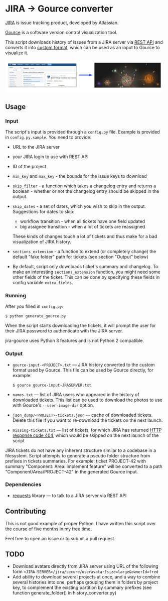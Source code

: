 JIRA → Gource converter
=======================

[JIRA](https://www.atlassian.com/software/jira) is issue tracking product,
developed by Atlassian.

[Gource](http://gource.io/) is a software version control visualization tool.

This script downloads history of issues from a JIRA server via [REST
API](https://docs.atlassian.com/jira/REST/server/)
and converts it into [custom
format](https://github.com/acaudwell/Gource/wiki/Custom-Log-Format),
which can be used as an input to Gource to visualize it.

![JIRA -> Gource screenshot](jira-gource.png)

Usage
-----

### Input

The script's input is provided through a `config.py` file.  Example is
provided in `config.py.sample`.  You need to provide:

* URL to the JIRA server
* your JIRA login to use with REST API
* ID of the project
* `min_key` and `max_key` - the bounds for the issue keys to download
* `skip_filter` - a function which takes a changelog entry and returns
  a boolean - whether or not the changelog entry should be skipped in the
  output.
* `skip_dates` - a set of dates, which you wish to skip in the output.
  Suggestions for dates to skip:

    * workflow transition - when all tickets have one field updated
    * big assignee transition - when a lot of tickets are reassigned

   These kinds of changes touch a lot of tickets and thus make for a bad
   visualization of JIRA history.
* `sections_extension` - a function to extend (or completely change) the
  default "fake folder" path for tickets (see section "Output" below)
* By default, script only downloads ticket's summary and changelog.  To make
  an interesting `sections_extension` function, you might need some other
  fields of the ticket.  This can be done by specifying these fields in config
  variable `extra_fields`.

### Running

After you filled in `config.py`:

    $ python generate_gource.py

When the script starts downloading the tickets, it will prompt the user
for their JIRA password to authenticate with the JIRA server.

jira-gource uses Python 3 features and is not Python 2 compatible.

### Output

* `gource-input-<PROJECT>.txt` ― JIRA history converted to the custom format
  used by Gource.  This file can be used by Gource directly, for example:

      $ gource gource-input-JRASERVER.txt

* `names.txt` — list of JIRA users who appeared in the history of downloaded
  tickets.  This list can be used to download the photos to use with Gource's
  `--user-image-dir` option.
* `json_dump/<PROJECT>-tickets.json` — cache of downloaded tickets.  Delete
  this file if you want to re-download the tickets on the next launch.
* `missing-tickets.txt` ― list of tickets, for which JIRA has returned
  [HTTP response code 404](https://en.wikipedia.org/wiki/HTTP_404), which
  would be skipped on the next launch of the script

JIRA tickets do not have any inherent structure similar to a codebase in
a filesystem.  Script attempts to generate a pseudo folder structure from
prefixes in tickets summaries.  For example: ticket PROJECT-42 with summary
"Component: Area: implement feature" will be converted to a path
"Component/Area/PROJECT-42" in the generated Gource input.


### Dependencies

* [requests](http://python-requests.org) library — to talk to a JIRA server
  via REST API


Contributing
------------

This is not good example of proper Python. I have written this script over
the course of five months in my free time.

Feel free to open an issue or to submit a pull request.

TODO
----

* Download avatars directly from JIRA server using URL of the following form
  `<JIRA-SERVER>/jira/secure/useravatar?size=large&ownerId=fred`
* Add ability to download several projects at once, and a way to combine
  several histories into one, perhaps grouping them in folders by project key,
  to complement the existing partition by summary prefixes (see function
  generate_folder() in history_converter.py)
